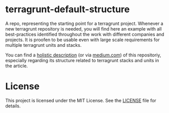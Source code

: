 # terragrunt-default-structure
A repo, representing the starting point for a terragrunt project. Whenever a new terragrunt repository is needed, you will find here an example with all best-practices identified throughout the work with different companies and projects. It is proofen to be usable even with large scale requirements for multiple terragrunt units and stacks.

You can find a [holistic description](https://gist.github.com/AlexMe99/563aee8fe23e08882c2cc28faf4da45d) (or via [medium.com](https://medium.com/@alex_meschede_29414/a-scalable-terragrunt-repository-architecture-for-enterprise-environments-3f75192fb1bc)) of this repositoriy, especially regarding its structure related to terragrunt stacks and units in the article.

# License
This project is licensed under the MIT License.
See the [LICENSE](./LICENSE) file for details.
